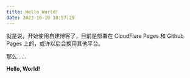 ```yaml
---
title: Hello World!
date: 2023-10-10 18:57:29
---
```


就是说，开始使用自建博客了，目前是部署在 CloudFlare Pages 和 Github Pages 上的，或许以后会换用其他平台。

那么……

**Hello, World!**